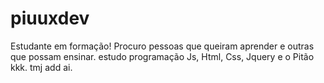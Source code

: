 # piuuxdev
Estudante em formação! Procuro pessoas que queiram aprender e outras que possam ensinar. estudo programação Js, Html, Css, Jquery e o Pitão kkk. tmj add ai. 

